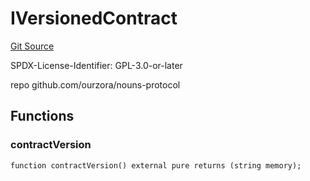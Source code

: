 # IVersionedContract
[Git Source](https://github.com/daokitchen/nouns-stream/blob/c3b52a7ea0bf77a05c09aab9730867448a5dfdc7/src/utils/interfaces/IVersionedContract.sol)

SPDX-License-Identifier: GPL-3.0-or-later

repo github.com/ourzora/nouns-protocol


## Functions
### contractVersion


```solidity
function contractVersion() external pure returns (string memory);
```

